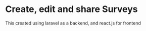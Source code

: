 # Create, edit and share Surveys

This created using laravel as a backend, and react.js for frontend
